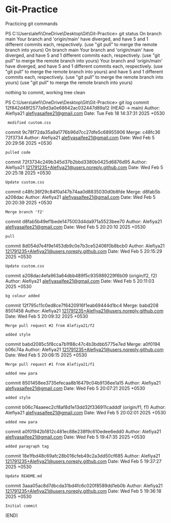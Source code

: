 # Git-Practice
Practicing git commands

<!-- git status -->
PS C:\Users\alefi\OneDrive\Desktop\Git\Git-Practice> git status
On branch main
Your branch and 'origin/main' have diverged,
and have 5 and 1 different commits each, respectively.
  (use "git pull" to merge the remote branch into yours)
On branch main
Your branch and 'origin/main' have diverged,
and have 5 and 1 different commits each, respectively.
  (use "git pull" to merge the remote branch into yours)
Your branch and 'origin/main' have diverged,
and have 5 and 1 different commits each, respectively.
  (use "git pull" to merge the remote branch into yours)
and have 5 and 1 different commits each, respectively.
  (use "git pull" to merge the remote branch into yours)
  (use "git pull" to merge the remote branch into yours)

nothing to commit, working tree clean

<!-- git log -->
PS C:\Users\alefi\OneDrive\Desktop\Git\Git-Practice> git log
commit 12f842d48f2577a9d3a0e68642ac032447d89a12 (HEAD -> main)
Author: Alefiya21 <alefiyasaifee21@gmail.com>
Date:   Tue Feb 18 14:37:31 2025 +0530

     modified custom.css

commit 9c78f72da35a9a1776b96d7cc27dfe5c68955906
Merge: c48fc36 72f3734
Author: Alefiya21 <alefiyasaifee21@gmail.com>
Date:   Wed Feb 5 20:29:56 2025 +0530

    pulled code

commit 72f3734c249b345d37b2bbd3380b0425d6876d95
Author: Alefiya21 <121791235+Alefiya21@users.noreply.github.com>
Date:   Wed Feb 5 20:25:18 2025 +0530

    Update custom.css

commit c48fc36f29c84f0a147b74aa0d8835030d0b8fde
Merge: d8fab5b a208dac
Author: Alefiya21 <alefiyasaifee21@gmail.com>
Date:   Wed Feb 5 20:20:39 2025 +0530

    Merge branch 'f2'

commit d8fab5b49ef1bede1475003d4da971a5523bee70
Author: Alefiya21 <alefiyasaifee21@gmail.com>
Date:   Wed Feb 5 20:20:10 2025 +0530

    pull

commit 8d054d7e4f9e1453db9c0e7b3ce52406f0b8bcb0
Author: Alefiya21 <121791235+Alefiya21@users.noreply.github.com>
Date:   Wed Feb 5 20:15:29 2025 +0530

    Update custom.css

commit a208dac4efa963a64dbb489f5c935989229f6b09 (origin/f2, f2)
Author: Alefiya21 <alefiyasaifee21@gmail.com>
Date:   Wed Feb 5 20:11:03 2025 +0530

    bg colour added

commit 12f795c11c0ed8ce7f6420916f1eab69444d1bc4
Merge: babd208 8501458
Author: Alefiya21 <121791235+Alefiya21@users.noreply.github.com>
Date:   Wed Feb 5 20:09:32 2025 +0530

    Merge pull request #2 from Alefiya21/f2

    added style

commit babd2085c5f8cca7b1f88c47c4b3bdbb5775e7ed
Merge: a0f0194 b06c74a
Author: Alefiya21 <121791235+Alefiya21@users.noreply.github.com>
Date:   Wed Feb 5 20:08:15 2025 +0530

    Merge pull request #1 from Alefiya21/f1

    added new para

commit 8501458ee3735efecaa8b16479c04b9136ee1a15
Author: Alefiya21 <alefiyasaifee21@gmail.com>
Date:   Wed Feb 5 20:07:21 2025 +0530

    added style

commit b06c74aaeec2cf8af8d1e13dd32f336911cadddf (origin/f1, f1)
Author: Alefiya21 <alefiyasaifee21@gmail.com>
Date:   Wed Feb 5 20:02:01 2025 +0530

    added new para

commit a0f01942b1812c481ec88e238f9c610edee6edd0
Author: Alefiya21 <alefiyasaifee21@gmail.com>
Date:   Wed Feb 5 19:47:35 2025 +0530

    added paragraph tag

commit 18e1fbd48c69afc28b016cfeb49c2a3dd50cf685
Author: Alefiya21 <121791235+Alefiya21@users.noreply.github.com>
Date:   Wed Feb 5 19:37:27 2025 +0530

    Update README.md

commit 3aaa05ac8d7dbcda31bd4fc6c020f8589dd1eb0b
Author: Alefiya21 <121791235+Alefiya21@users.noreply.github.com>
Date:   Wed Feb 5 19:36:18 2025 +0530

    Initial commit
(END)



